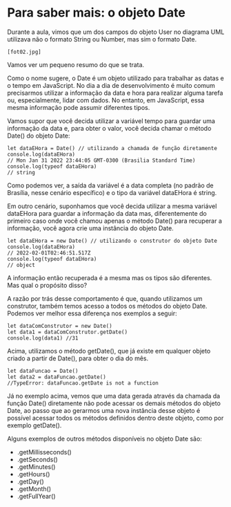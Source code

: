 # Para saber mais: o objeto Date

Durante a aula, vimos que um dos campos do objeto User no diagrama UML utilizava não o formato String ou Number, mas sim o formato Date.

    [fot02.jpg]

Vamos ver um pequeno resumo do que se trata.

Como o nome sugere, o Date é um objeto utilizado para trabalhar as datas e o tempo em JavaScript. No dia a dia de desenvolvimento é muito comum precisarmos utilizar a informação da data e hora para realizar alguma tarefa ou, especialmente, lidar com dados. No entanto, em JavaScript, essa mesma informação pode assumir diferentes tipos.

Vamos supor que você decida utilizar a variável tempo para guardar uma informação da data e, para obter o valor, você decida chamar o método Date() do objeto Date:

    let dataEHora = Date() // utilizando a chamada de função diretamente
    console.log(dataEHora)
    // Mon Jan 31 2022 23:44:05 GMT-0300 (Brasilia Standard Time)
    console.log(typeof dataEHora)
    // string

Como podemos ver, a saída da variável é a data completa (no padrão de Brasília, nesse cenário específico) e o tipo da variável dataEHora é string.

Em outro cenário, suponhamos que você decida utilizar a mesma variável dataEHora para guardar a informação da data mas, diferentemente do primeiro caso onde você chamou apenas o método Date() para recuperar a informação, você agora crie uma instância do objeto Date.

    let dataEHora = new Date() // utilizando o construtor do objeto Date
    console.log(dataEHora)
    // 2022-02-01T02:46:51.517Z
    console.log(typeof dataEHora)
    // object

A informação então recuperada é a mesma mas os tipos são diferentes. Mas qual o propósito disso?

A razão por trás desse comportamento é que, quando utilizamos um construtor, também temos acesso a todos os métodos do objeto Date. Podemos ver melhor essa diferença nos exemplos a seguir:

    let dataComConstrutor = new Date()
    let data1 = dataComConstrutor.getDate()
    console.log(data1) //31

Acima, utilizamos o método getDate(), que já existe em qualquer objeto criado a partir de Date(), para obter o dia do mês.

    let dataFuncao = Date()
    let data2 = dataFuncao.getDate()
    //TypeError: dataFuncao.getDate is not a function

Já no exemplo acima, vemos que uma data gerada através da chamada da função Date() diretamente não pode acessar os demais métodos do objeto Date, ao passo que ao gerarmos uma nova instância desse objeto é possível acessar todos os métodos definidos dentro deste objeto, como por exemplo getDate().

Alguns exemplos de outros métodos disponíveis no objeto Date são:

- .getMillisseconds()
- .getSeconds()
- .getMinutes()
- .getHours()
- .getDay()
- .getMonth()
- .getFullYear()
